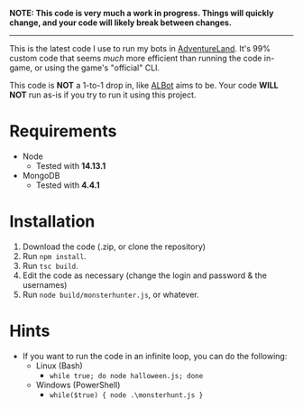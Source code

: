 **NOTE: This code is very much a work in progress. Things will quickly change, and your code will likely break between changes.**

-----

This is the latest code I use to run my bots in [AdventureLand](https://adventure.land). It's 99% custom code that seems *much* more efficient than running the code in-game, or using the game's "official" CLI.

This code is **NOT** a 1-to-1 drop in, like [ALBot](https://github.com/NexusNull/ALBot) aims to be. Your code **WILL NOT** run as-is if you try to run it using this project.

# Requirements
* Node
    * Tested with **14.13.1**
* MongoDB
    * Tested with **4.4.1**

# Installation
1. Download the code (.zip, or clone the repository)
2. Run `npm install`.
3. Run `tsc build`.
4. Edit the code as necessary (change the login and password & the usernames)
5. Run `node build/monsterhunter.js`, or whatever.

# Hints
* If you want to run the code in an infinite loop, you can do the following:
    * Linux (Bash)
        * `while true; do node halloween.js; done`
    * Windows (PowerShell)
        * `while($true) { node .\monsterhunt.js }`
